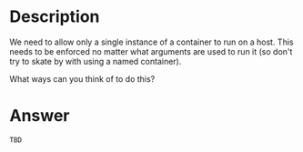 # Description

We need to allow only a single instance of a container to run on a host.
This needs to be enforced no matter what arguments are used to run it (so don't try to skate by with using a named container).

What ways can you think of to do this?

# Answer

    TBD

